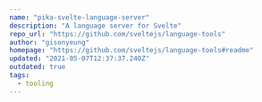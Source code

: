 ```yaml
---
name: "pika-svelte-language-server"
description: "A language server for Svelte"
repo_url: "https://github.com/sveltejs/language-tools"
author: "gisonyeung"
homepage: "https://github.com/sveltejs/language-tools#readme"
updated: "2021-05-07T12:37:37.240Z"
outdated: true
tags: 
  - tooling
---
```

